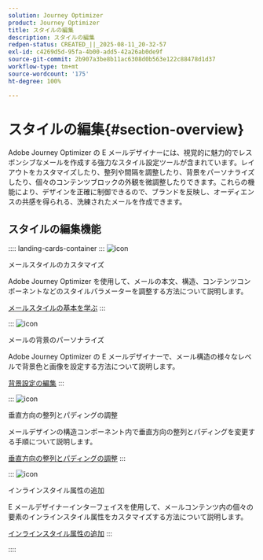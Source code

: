 ```yaml
---
solution: Journey Optimizer
product: Journey Optimizer
title: スタイルの編集
description: スタイルの編集
redpen-status: CREATED_||_2025-08-11_20-32-57
exl-id: c4269d5d-95fa-4b00-add5-42a26ab0de9f
source-git-commit: 2b907a3be8b11ac6308d0b563e122c88478d1d37
workflow-type: tm+mt
source-wordcount: '175'
ht-degree: 100%

---
```


# スタイルの編集{#section-overview}

Adobe Journey Optimizer の E メールデザイナーには、視覚的に魅力的でレスポンシブなメールを作成する強力なスタイル設定ツールが含まれています。レイアウトをカスタマイズしたり、整列や間隔を調整したり、背景をパーソナライズしたり、個々のコンテンツブロックの外観を微調整したりできます。これらの機能により、デザインを正確に制御できるので、ブランドを反映し、オーディエンスの共感を得られる、洗練されたメールを作成できます。

## スタイルの編集機能

:::: landing-cards-container
:::
![icon](https://cdn.experienceleague.adobe.com/icons/circle-play.svg)

メールスタイルのカスタマイズ

Adobe Journey Optimizer を使用して、メールの本文、構造、コンテンツコンポーネントなどのスタイルパラメーターを調整する方法について説明します。

[メールスタイルの基本を学ぶ](../using/email/get-started-email-style.md)
:::

:::
![icon](https://cdn.experienceleague.adobe.com/icons/bullseye.svg)

メールの背景のパーソナライズ

Adobe Journey Optimizer の E メールデザイナーで、メール構造の様々なレベルで背景色と画像を設定する方法について説明します。

[背景設定の編集](../using/email/backgrounds.md)
:::

:::
![icon](https://cdn.experienceleague.adobe.com/icons/list-check.svg)

垂直方向の整列とパディングの調整

メールデザインの構造コンポーネント内で垂直方向の整列とパディングを変更する手順について説明します。

[垂直方向の整列とパディングの調整](../using/email/alignment-and-padding.md)
:::

:::
![icon](https://cdn.experienceleague.adobe.com/icons/code-branch.svg)

インラインスタイル属性の追加

E メールデザイナーインターフェイスを使用して、メールコンテンツ内の個々の要素のインラインスタイル属性をカスタマイズする方法について説明します。

[インラインスタイル属性の追加](../using/email/inline-styling.md)
:::

::::
